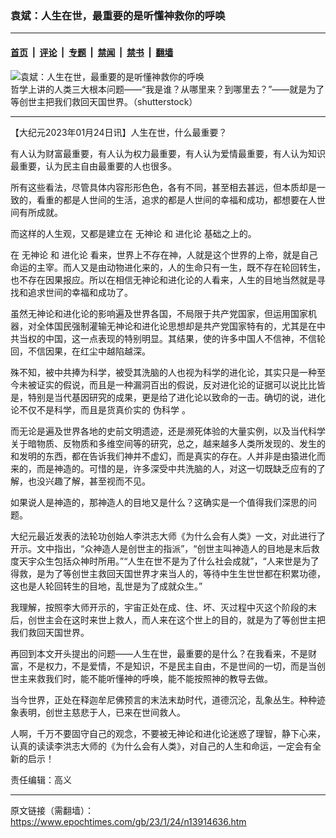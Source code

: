 ### 袁斌：人生在世，最重要的是听懂神救你的呼唤

---

#### [首页](../../../..?n13914636) &nbsp;|&nbsp; [评论](../../../../../epoch-comment?n13914636) &nbsp;|&nbsp; [专题](../../../../../epoch-special?n13914636) &nbsp;|&nbsp; [禁闻](../../../../../epoch-news?n13914636) &nbsp;|&nbsp; [禁书](../../../../../books?n13914636) &nbsp;|&nbsp; [翻墙](https://github.com/gfw-breaker/nogfw/blob/master/README.md?n13914636)


<div><img alt="袁斌：人生在世，最重要的是听懂神救你的呼唤" class="attachment-djy_600_400 size-djy_600_400 wp-post-image" src="https://i.epochtimes.com/assets/uploads/2023/01/id13914644-shutterstock_1431674009.jpeg"/>
<div class="caption">
 哲学上讲的人类三大根本问题——“我是谁？从哪里来？到哪里去？”——就是为了等创世主把我们救回天国世界。（shutterstock）
</div></div><hr/><div class="post_content" id="artbody" itemprop="articleBody">
 <!-- article content begin -->
 <p>
  【大纪元2023年01月24日讯】人生在世，什么最重要？
 </p>
 <p>
  有人认为财富最重要，有人认为权力最重要，有人认为爱情最重要，有人认为知识最重要，认为民主自由最重要的人也很多。
 </p>
 <p>
  所有这些看法，尽管具体内容形形色色，各有不同，甚至相去甚远，但本质却是一致的，看重的都是人世间的生活，追求的都是人世间的幸福和成功，都想要在人世间有所成就。
 </p>
 <p>
  而这样的人生观，又都是建立在
  <ok href="https://www.epochtimes.com/gb/tag/%E6%97%A0%E7%A5%9E%E8%AE%BA.html">
   无神论
  </ok>
  和
  <ok href="https://www.epochtimes.com/gb/tag/%E8%BF%9B%E5%8C%96%E8%AE%BA.html">
   进化论
  </ok>
  基础之上的。
 </p>
 <p>
  在
  <ok href="https://www.epochtimes.com/gb/tag/%E6%97%A0%E7%A5%9E%E8%AE%BA.html">
   无神论
  </ok>
  和
  <ok href="https://www.epochtimes.com/gb/tag/%E8%BF%9B%E5%8C%96%E8%AE%BA.html">
   进化论
  </ok>
  看来，世界上不存在神，人就是这个世界的上帝，就是自己命运的主宰。而人又是由动物进化来的，人的生命只有一生，既不存在轮回转生，也不存在因果报应。所以在相信无神论和进化论的人看来，人生的目地当然就是寻找和追求世间的幸福和成功了。
 </p>
 <p>
  虽然无神论和进化论的影响遍及世界各国，不局限于共产党国家，但运用国家机器，对全体国民强制灌输无神论和进化论思想却是共产党国家特有的，尤其是在中共当权的中国，这一点表现的特别明显。其结果，使的许多中国人不信神，不信轮回，不信因果，在红尘中越陷越深。
 </p>
 <p>
  殊不知，被中共捧为科学，被受其洗脑的人也视为科学的进化论，其实只是一种至今未被证实的假说，而且是一种漏洞百出的假说，反对进化论的证据可以说比比皆是，特别是当代基因研究的成果，更是给了进化论以致命的一击。确切的说，进化论不仅不是科学，而且是货真价实的
  <ok href="https://www.epochtimes.com/gb/tag/%E4%BC%AA%E7%A7%91%E5%AD%A6.html">
   伪科学
  </ok>
  。
 </p>
 <p>
  而无论是遍及世界各地的史前文明遗迹，还是濒死体验的大量实例，以及当代科学关于暗物质、反物质和多维空间等的研究，总之，越来越多人类所发现的、发生的和发明的东西，都在告诉我们神并不虚幻，而是真实的存在。人并非是由猿进化而来的，而是神造的。可惜的是，许多深受中共洗脑的人，对这一切既缺乏应有的了解，也没兴趣了解，甚至视而不见。
 </p>
 <p>
  如果说人是神造的，那神造人的目地又是什么？这确实是一个值得我们深思的问题。
 </p>
 <p>
  大纪元最近发表的法轮功创始人李洪志大师《为什么会有人类》一文，对此进行了开示。文中指出，“众神造人是创世主的指派”，“创世主叫神造人的目地是末后救度天宇众生包括众神时所用。”“人生在世不是为了什么社会成就”，“人来世是为了得救，是为了等创世主救回天国世界才来当人的，等待中生生世世都在积累功德，这也是人轮回转生的目地，乱世是为了成就众生。”
 </p>
 <p>
  我理解，按照李大师开示的，宇宙正处在成、住、坏、灭过程中灭这个阶段的末后，创世主会在这时来世上救人，而人来在这个世上的目的，就是为了等创世主把我们救回天国世界。
 </p>
 <p>
  再回到本文开头提出的问题——人生在世，最重要的是什么？在我看来，不是财富，不是权力，不是爱情，不是知识，不是民主自由，不是世间的一切，而是当创世主来救我们时，能不能听懂神的呼唤，能不能按照神的教导去做。
 </p>
 <p>
  当今世界，正处在释迦牟尼佛预言的末法末劫时代，道德沉沦，乱象丛生。种种迹象表明，创世主慈悲于人，已来在世间救人。
 </p>
 <p>
  人啊，千万不要固守自己的观念，不要被无神论和进化论迷惑了理智，静下心来，认真的读读李洪志大师的《为什么会有人类》，对自己的人生和命运，一定会有全新的启示！
 </p>
 <p>
  责任编辑：高义
 </p>
 <!-- article content end -->
 <div id="below_article_ad">
 </div>
</div>


---

原文链接（需翻墙）：https://www.epochtimes.com/gb/23/1/24/n13914636.htm